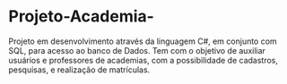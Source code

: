 # Projeto-Academia-
Projeto em desenvolvimento através da linguagem C#, em conjunto com SQL, para acesso ao banco de Dados. Tem com o objetivo de auxiliar usuários e professores de academias, com a possibilidade de cadastros, pesquisas, e realização de matrículas. 
